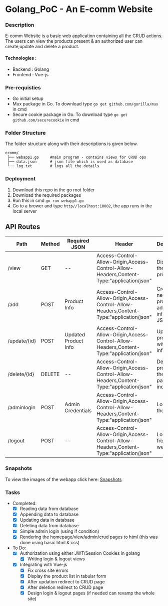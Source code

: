 # Golang_PoC - An E-comm Website
### Description
E-comm Website is a basic web application containing all the CRUD actions. The users can view the products present &amp; an authorized user can create,update and delete a product.
#### Technologies :
* Backend : Golang
* Frontend : Vue-js

### Pre-requisties 
* Go initial setup
* Mux package in Go. To download type `go get github.com/gorilla/mux` in cmd
* Secure cookie package in Go. To download type `go get github.com/securecookie` in cmd

### Folder Structure
The folder structure along with their descriptions is given below.

    ecomm/
     ├── webapp1.go     #main program - contains views for CRUD ops
     ├── data.json      # json file which is used as database 
     └── log.txt        # logs all the details    
                 
### Deployment
1. Download this repo in the go root folder
2. Download the required packages
3. Run this in cmd `go run webapp1.go`
4. Go to a brower and type `http//localhost:10002`, the app runs in the local server

## API Routes

Path | Method | Required JSON | Header | Description
---|---|---|---|---
/view | GET | -- | Access-Control-Allow-Origin,Access-Control-Allow-Headers,Content-Type:"application/json" | Displays the list of products
/add | POST | Product Info |Access-Control-Allow-Origin,Access-Control-Allow-Headers,Content-Type:"application/json" | Creates a new products by adding the info to JSON file
/update/{id} | POST |Updated Product Info | Access-Control-Allow-Origin,Access-Control-Allow-Headers,Content-Type:"application/json" | Update the product with new info
/delete/{id} | DELETE |--| Access-Control-Allow-Origin,Access-Control-Allow-Headers,Content-Type:"application/json" | Deletes the product at the particular index
/adminlogin | POST |Admin Credentials| Access-Control-Allow-Origin,Access-Control-Allow-Headers,Content-Type:"application/json" | Login into the website
/logout | POST |--| Access-Control-Allow-Origin,Access-Control-Allow-Headers,Content-Type:"application/json" | Logout from the website

### Snapshots 
To view the images of the webapp click here:
[Snapshots](SNAPSHOTS.md)

### Tasks
* Completed:
    - [x] Reading data from database
    - [x] Appending data to database
    - [x] Updating data in database
    - [x] Deleting data from database
    - [x] Simple admin login (using if condition)
    - [x] Rendering the homepage/view/admin/crud pages to html (this was done using basic html & css)
    
* To Do:
    - [x] Authorization using either JWT/Session Cookies in golang
         - [x] Writing login & logout views
    - [x] Integrating with Vue-js
         - [x] Fix cross site errors
         - [x] Display the product list in tabular form
         - [x] After updation redirect to CRUD page
         - [x] After deletion redirect to CRUD page
         - [x] Design login & logout pages (if needed can revamp the whole site)

